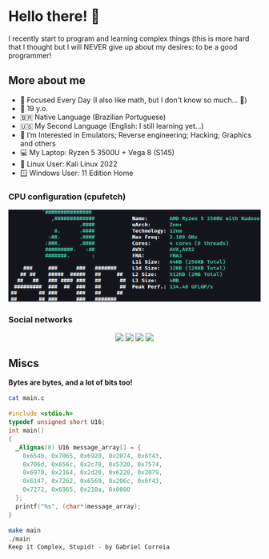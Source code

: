 # Hello there! 👋

I recently start to program and learning complex things (this is more hard that I thought but I will NEVER give up about my desires: to be a good programmer!

## More about me

- 🧮 Focused Every Day (I also like math, but I don't know so much... 🥲)
- 🥚 19 y.o.
- 🇧🇷 Native Language (Brazilian Portuguese)
- 🇺🇸 My Second Language (English: I still learning yet...)
- 🌱 I’m Interested in Emulators; Reverse engineering; Hacking; Graphics and others
- 💻 My Laptop: Ryzen 5 3500U + Vega 8 (S145)
- 🐧 Linux User: Kali Linux 2022
- 🪟 Windows User: 11 Edition Home

### CPU configuration (cpufetch)

<img src="assets/cpuconf.jpg">

### Social networks

<div align="middle">
<a href="https://www.instagram.com/beloncode"><img src="https://cdn0.iconfinder.com/data/icons/social-media-circle-6/1024/instagram-512.png" height="55px"></a>
<a href="https://twitter.com/beloncode"><img src="https://cdn3.iconfinder.com/data/icons/social-networks-34/96/social-09-512.png" height="60px"></a>
<a href="https://www.reddit.com/u/beloncode"><img src="https://cdn3.iconfinder.com/data/icons/social-networks-34/96/social-08-512.png" height="60px"></a>
<a href="https://discord.com/invite/7EhYHhWz
"><img src="https://cdn0.iconfinder.com/data/icons/social-media-2475/128/discord_message_interaction_logo_communication-512.png" height="60px"></a>
</div>

## Miscs

**Bytes are bytes, and a lot of bits too!**

~~~bash
cat main.c
~~~
~~~c
#include <stdio.h>
typedef unsigned short U16;
int main()
{
  _Alignas(8) U16 message_array[] = {
    0x654b, 0x7065, 0x6920, 0x2074, 0x6f43, 
    0x706d, 0x656c, 0x2c78, 0x5320, 0x7574,
    0x6970, 0x2164, 0x2d20, 0x6220, 0x2079,
    0x6147, 0x7262, 0x6569, 0x206c, 0x6f43,
    0x7272, 0x6965, 0x210a, 0x0000
  };
  printf("%s", (char*)message_array);
}
~~~
~~~bash
make main
./main
Keep it Complex, Stupid! - by Gabriel Correia

~~~
